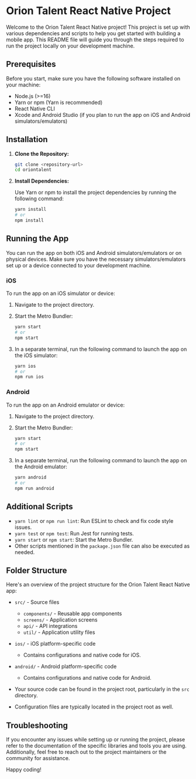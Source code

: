 # Orion Talent React Native Project

Welcome to the Orion Talent React Native project! This project is set up with various dependencies and scripts to help you get started with building a mobile app. This README file will guide you through the steps required to run the project locally on your development machine.

## Prerequisites

Before you start, make sure you have the following software installed on your machine:

- Node.js (>=16)
- Yarn or npm (Yarn is recommended)
- React Native CLI
- Xcode and Android Studio (if you plan to run the app on iOS and Android simulators/emulators)

## Installation

1. **Clone the Repository:**

   ```bash
   git clone <repository-url>
   cd oriontalent
   ```

2. **Install Dependencies:**

   Use Yarn or npm to install the project dependencies by running the following command:

   ```bash
   yarn install
   # or
   npm install
   ```

## Running the App

You can run the app on both iOS and Android simulators/emulators or on physical devices. Make sure you have the necessary simulators/emulators set up or a device connected to your development machine.

### iOS

To run the app on an iOS simulator or device:

1. Navigate to the project directory.

2. Start the Metro Bundler:

   ```bash
   yarn start
   # or
   npm start
   ```

3. In a separate terminal, run the following command to launch the app on the iOS simulator:

   ```bash
   yarn ios
   # or
   npm run ios
   ```

### Android

To run the app on an Android emulator or device:

1. Navigate to the project directory.

2. Start the Metro Bundler:

   ```bash
   yarn start
   # or
   npm start
   ```

3. In a separate terminal, run the following command to launch the app on the Android emulator:

   ```bash
   yarn android
   # or
   npm run android
   ```

## Additional Scripts

- `yarn lint` or `npm run lint`: Run ESLint to check and fix code style issues.
- `yarn test` or `npm test`: Run Jest for running tests.
- `yarn start` or `npm start`: Start the Metro Bundler.
- Other scripts mentioned in the `package.json` file can also be executed as needed.

## Folder Structure

Here's an overview of the project structure for the Orion Talent React Native app:

- `src/` - Source files
  - `components/` - Reusable app components
  - `screens/` - Application screens
  - `api/` - API integrations
  - `util/` - Application utility files

- `ios/` - iOS platform-specific code
  - Contains configurations and native code for iOS.

- `android/` - Android platform-specific code
  - Contains configurations and native code for Android.

- Your source code can be found in the project root, particularly in the `src` directory.
- Configuration files are typically located in the project root as well.


## Troubleshooting

If you encounter any issues while setting up or running the project, please refer to the documentation of the specific libraries and tools you are using. Additionally, feel free to reach out to the project maintainers or the community for assistance.

Happy coding!


